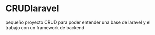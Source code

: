 # CRUDlaravel
pequeño proyecto CRUD para poder entender una base de laravel y el trabajo con un framework de backend
